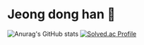 # Jeong dong han 👤

![Anurag's GitHub stats](https://github-readme-stats.vercel.app/api?username=itjustrainyday&show_icons=true&theme=gruvbox)
[![Solved.ac Profile](http://mazassumnida.wtf/api/v2/generate_badge?boj=airdhj)](https://solved.ac/airdhj/)

